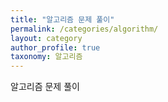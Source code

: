 ```yaml
---
title: "알고리즘 문제 풀이"
permalink: /categories/algorithm/
layout: category
author_profile: true
taxonomy: 알고리즘
---
```


알고리즘 문제 풀이